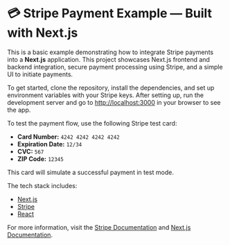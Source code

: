 # 💳 Stripe Payment Example — Built with Next.js

This is a basic example demonstrating how to integrate Stripe payments into a **Next.js** application. This project showcases Next.js frontend and backend integration, secure payment processing using Stripe, and a simple UI to initiate payments.

To get started, clone the repository, install the dependencies, and set up environment variables with your Stripe keys. After setting up, run the development server and go to [http://localhost:3000](http://localhost:3000) in your browser to see the app.

To test the payment flow, use the following Stripe test card:

- **Card Number:** `4242 4242 4242 4242`
- **Expiration Date:**  `12/34`
- **CVC:** `567`
- **ZIP Code:** `12345`

This card will simulate a successful payment in test mode.

The tech stack includes:

- [Next.js](https://nextjs.org/)
- [Stripe](https://stripe.com/)
- [React](https://reactjs.org/)

For more information, visit the [Stripe Documentation](https://stripe.com/docs) and [Next.js Documentation](https://nextjs.org/docs).
